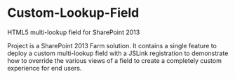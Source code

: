 Custom-Lookup-Field
===================

HTML5 multi-lookup field for SharePoint 2013

Project is a SharePoint 2013 Farm solution. It contains a single feature to deploy a custom multi-lookup field with a JSLink registration to demonstrate how to override the various views of a field to create a completely custom experience for end users.
